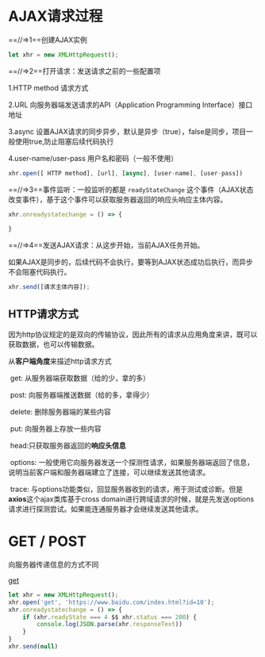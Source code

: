 # AJAX请求过程

==//=>1==创建AJAX实例

```javascript
let xhr = new XMLHttpRequest();
```



==//=>2==打开请求：发送请求之前的一些配置项



1.HTTP method 请求方式

[常用]: get/post
[ 不常用 ]: delete/head/options/trace/connect/put

2.URL 向服务器端发送请求的API（Application Programming Interface）接口地址

3.async 设置AJAX请求的同步异步，默认是异步（true），false是同步，项目一般使用true,防止阻塞后续代码执行

4.user-name/user-pass 用户名和密码（一般不使用）

```javascript
xhr.open([ HTTP method], [url], [async], [user-name], [user-pass])
```



==//=>3==事件监听：一般监听的都是 `readyStateChange` 这个事件（AJAX状态改变事件），基于这个事件可以获取服务器返回的响应头响应主体内容。

```javascript
xhr.onreadystatechange = () => {
    
}
```



==//=>4==发送AJAX请求：从这步开始，当前AJAX任务开始。

如果AJAX是同步的，后续代码不会执行，要等到AJAX状态成功后执行，而异步不会阻塞代码执行。

```javascript
xhr.send([请求主体内容]);
```



## HTTP请求方式

因为http协议规定的是双向的传输协议，因此所有的请求从应用角度来讲，既可以获取数据，也可以传输数据。

从**客户端角度**来描述http请求方式

​	get: 从服务器端获取数据（给的少，拿的多）

​	post: 向服务器端推送数据（给的多，拿得少）

​	delete: 删除服务器端的某些内容

​	put: 向服务器上存放一些内容

​	head:只获取服务器返回的**响应头信息**

​	options: 一般使用它向服务器发送一个探测性请求，如果服务器端返回了信息，说明当前客户端和服务器端建立了连接，可以继续发送其他请求。

​	trace: 与options功能类似，回显服务器收到的请求，用于测试或诊断。但是**axios**这个ajax类库基于cross domain进行跨域请求的时候，就是先发送options请求进行探测尝试。如果能连通服务器才会继续发送其他请求。



# GET / POST

向服务器传递信息的方式不同

[get]: 基于url地址“问号传参”的方式把信息传递给服务器。
[post]: 基于“请求主体”的方式把信息传递给服务器。



[get]

```javascript
let xhr = new XMLHttpRequest();
xhr.open('get', 'https://www.baidu.com/index.html?id=10');
xhr.onreadystatechange = () => {
    if (xhr.readyState === 4 $$ xhr.status === 200) {
        console.log(JSON.parse(xhr.responseText))
    }
}
xhr.send(null)
```

